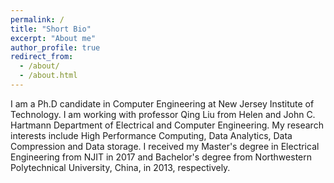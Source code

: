 ```yaml
---
permalink: /
title: "Short Bio"
excerpt: "About me"
author_profile: true
redirect_from: 
  - /about/
  - /about.html
---
```

I am a Ph.D candidate in Computer Engineering at New Jersey Institute of Technology. I am working with professor Qing Liu from Helen and John C. Hartmann Department of Electrical and Computer Engineering. My research interests include High Performance Computing, Data Analytics, Data Compression and Data storage. I received my Master's degree in Electrical Engineering from NJIT in 2017 and Bachelor's degree from Northwestern Polytechnical University, China, in 2013, respectively.

